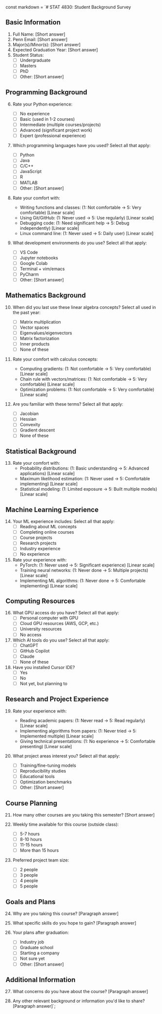 const markdown = `# STAT 4830: Student Background Survey

## Basic Information
1. Full Name: [Short answer]
2. Penn Email: [Short answer]
3. Major(s)/Minor(s): [Short answer]
4. Expected Graduation Year: [Short answer]
5. Student Status:
   - [ ] Undergraduate
   - [ ] Masters
   - [ ] PhD
   - [ ] Other: [Short answer]

## Programming Background
6. Rate your Python experience:
   - [ ] No experience
   - [ ] Basic (used in 1-2 courses)
   - [ ] Intermediate (multiple courses/projects)
   - [ ] Advanced (significant project work)
   - [ ] Expert (professional experience)

7. Which programming languages have you used? Select all that apply:
   - [ ] Python
   - [ ] Java
   - [ ] C/C++
   - [ ] JavaScript
   - [ ] R
   - [ ] MATLAB
   - [ ] Other: [Short answer]

8. Rate your comfort with:
   * Writing functions and classes:
     (1: Not comfortable → 5: Very comfortable) [Linear scale]
   * Using Git/GitHub:
     (1: Never used → 5: Use regularly) [Linear scale]
   * Debugging code:
     (1: Need significant help → 5: Debug independently) [Linear scale]
   * Linux command line:
     (1: Never used → 5: Daily user) [Linear scale]

9. What development environments do you use? Select all that apply:
   - [ ] VS Code
   - [ ] Jupyter notebooks
   - [ ] Google Colab
   - [ ] Terminal + vim/emacs
   - [ ] PyCharm
   - [ ] Other: [Short answer]

## Mathematics Background
10. When did you last use these linear algebra concepts? Select all used in the past year:
    - [ ] Matrix multiplication
    - [ ] Vector spaces
    - [ ] Eigenvalues/eigenvectors
    - [ ] Matrix factorization
    - [ ] Inner products
    - [ ] None of these

11. Rate your comfort with calculus concepts:
    * Computing gradients:
      (1: Not comfortable → 5: Very comfortable) [Linear scale]
    * Chain rule with vectors/matrices:
      (1: Not comfortable → 5: Very comfortable) [Linear scale]
    * Optimization problems:
      (1: Not comfortable → 5: Very comfortable) [Linear scale]

12. Are you familiar with these terms? Select all that apply:
    - [ ] Jacobian
    - [ ] Hessian
    - [ ] Convexity
    - [ ] Gradient descent
    - [ ] None of these

## Statistical Background
13. Rate your comfort with:
    * Probability distributions:
      (1: Basic understanding → 5: Advanced applications) [Linear scale]
    * Maximum likelihood estimation:
      (1: Never used → 5: Comfortable implementing) [Linear scale]
    * Statistical modeling:
      (1: Limited exposure → 5: Built multiple models) [Linear scale]

## Machine Learning Experience
14. Your ML experience includes: Select all that apply:
    - [ ] Reading about ML concepts
    - [ ] Completing online courses
    - [ ] Course projects
    - [ ] Research projects
    - [ ] Industry experience
    - [ ] No experience

15. Rate your experience with:
    * PyTorch:
      (1: Never used → 5: Significant experience) [Linear scale]
    * Training neural networks:
      (1: Never done → 5: Multiple projects) [Linear scale]
    * Implementing ML algorithms:
      (1: Never done → 5: Comfortable implementing) [Linear scale]

## Computing Resources
16. What GPU access do you have? Select all that apply:
    - [ ] Personal computer with GPU
    - [ ] Cloud GPU resources (AWS, GCP, etc.)
    - [ ] University resources
    - [ ] No access

17. Which AI tools do you use? Select all that apply:
    - [ ] ChatGPT
    - [ ] GitHub Copilot
    - [ ] Claude
    - [ ] None of these

18. Have you installed Cursor IDE?
    - [ ] Yes
    - [ ] No
    - [ ] Not yet, but planning to

## Research and Project Experience
19. Rate your experience with:
    * Reading academic papers:
      (1: Never read → 5: Read regularly) [Linear scale]
    * Implementing algorithms from papers:
      (1: Never tried → 5: Implemented multiple) [Linear scale]
    * Giving technical presentations:
      (1: No experience → 5: Comfortable presenting) [Linear scale]

20. What project areas interest you? Select all that apply:
    - [ ] Training/fine-tuning models
    - [ ] Reproducibility studies
    - [ ] Educational tools
    - [ ] Optimization benchmarks
    - [ ] Other: [Short answer]

## Course Planning
21. How many other courses are you taking this semester? [Short answer]

22. Weekly time available for this course (outside class):
    - [ ] 5-7 hours
    - [ ] 8-10 hours
    - [ ] 11-15 hours
    - [ ] More than 15 hours

23. Preferred project team size:
    - [ ] 2 people
    - [ ] 3 people
    - [ ] 4 people
    - [ ] 5 people

## Goals and Plans
24. Why are you taking this course? [Paragraph answer]

25. What specific skills do you hope to gain? [Paragraph answer]

26. Your plans after graduation:
    - [ ] Industry job
    - [ ] Graduate school
    - [ ] Starting a company
    - [ ] Not sure yet
    - [ ] Other: [Short answer]

## Additional Information
27. What concerns do you have about the course? [Paragraph answer]

28. Any other relevant background or information you'd like to share? [Paragraph answer]`;